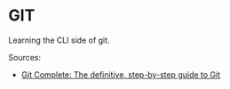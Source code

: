 # GIT 

Learning the CLI side of git.

Sources:
- [Git Complete: The definitive, step-by-step guide to Git](https://www.udemy.com/git-complete)